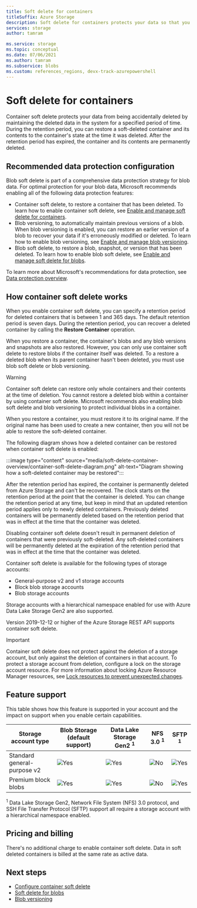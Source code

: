 ```yaml
---
title: Soft delete for containers
titleSuffix: Azure Storage
description: Soft delete for containers protects your data so that you can more easily recover your data when it's erroneously modified or deleted by an application or by another storage account user.
services: storage
author: tamram

ms.service: storage
ms.topic: conceptual
ms.date: 07/06/2021
ms.author: tamram
ms.subservice: blobs
ms.custom: references_regions, devx-track-azurepowershell
---
```


# Soft delete for containers

Container soft delete protects your data from being accidentally deleted by maintaining the deleted data in the system for a specified period of time. During the retention period, you can restore a soft-deleted container and its contents to the container's state at the time it was deleted. After the retention period has expired, the container and its contents are permanently deleted.

## Recommended data protection configuration

Blob soft delete is part of a comprehensive data protection strategy for blob data. For optimal protection for your blob data, Microsoft recommends enabling all of the following data protection features:

- Container soft delete, to restore a container that has been deleted. To learn how to enable container soft delete, see [Enable and manage soft delete for containers](soft-delete-container-enable.md).
- Blob versioning, to automatically maintain previous versions of a blob. When blob versioning is enabled, you can restore an earlier version of a blob to recover your data if it's erroneously modified or deleted. To learn how to enable blob versioning, see [Enable and manage blob versioning](versioning-enable.md).
- Blob soft delete, to restore a blob, snapshot, or version that has been deleted. To learn how to enable blob soft delete, see [Enable and manage soft delete for blobs](soft-delete-blob-enable.md).

To learn more about Microsoft's recommendations for data protection, see [Data protection overview](data-protection-overview.md).

## How container soft delete works

When you enable container soft delete, you can specify a retention period for deleted containers that is between 1 and 365 days. The default retention period is seven days. During the retention period, you can recover a deleted container by calling the **Restore Container** operation.

When you restore a container, the container's blobs and any blob versions and snapshots are also restored. However, you can only use container soft delete to restore blobs if the container itself was deleted. To a restore a deleted blob when its parent container hasn't been deleted, you must use blob soft delete or blob versioning.

> [!WARNING]
> Container soft delete can restore only whole containers and their contents at the time of deletion. You cannot restore a deleted blob within a container by using container soft delete. Microsoft recommends also enabling blob soft delete and blob versioning to protect individual blobs in a container.
>
> When you restore a container, you must restore it to its original name. If the original name has been used to create a new container, then you will not be able to restore the soft-deleted container.

The following diagram shows how a deleted container can be restored when container soft delete is enabled:

:::image type="content" source="media/soft-delete-container-overview/container-soft-delete-diagram.png" alt-text="Diagram showing how a soft-deleted container may be restored":::

After the retention period has expired, the container is permanently deleted from Azure Storage and can't be recovered. The clock starts on the retention period at the point that the container is deleted. You can change the retention period at any time, but keep in mind that an updated retention period applies only to newly deleted containers. Previously deleted containers will be permanently deleted based on the retention period that was in effect at the time that the container was deleted.

Disabling container soft delete doesn't result in permanent deletion of containers that were previously soft-deleted. Any soft-deleted containers will be permanently deleted at the expiration of the retention period that was in effect at the time that the container was deleted.

Container soft delete is available for the following types of storage accounts:

- General-purpose v2 and v1 storage accounts
- Block blob storage accounts
- Blob storage accounts

Storage accounts with a hierarchical namespace enabled for use with Azure Data Lake Storage Gen2 are also supported.

Version 2019-12-12 or higher of the Azure Storage REST API supports container soft delete.

> [!IMPORTANT]
> Container soft delete does not protect against the deletion of a storage account, but only against the deletion of containers in that account. To protect a storage account from deletion, configure a lock on the storage account resource. For more information about locking Azure Resource Manager resources, see [Lock resources to prevent unexpected changes](../../azure-resource-manager/management/lock-resources.md).

## Feature support

This table shows how this feature is supported in your account and the impact on support when you enable certain capabilities.

| Storage account type | Blob Storage (default support) | Data Lake Storage Gen2 <sup>1</sup> | NFS 3.0 <sup>1</sup> | SFTP <sup>1</sup> |
|--|--|--|--|--|
| Standard general-purpose v2 | ![Yes](../media/icons/yes-icon.png) |![Yes](../media/icons/yes-icon.png)              | ![No](../media/icons/no-icon.png) | ![Yes](../media/icons/yes-icon.png) |
| Premium block blobs          | ![Yes](../media/icons/yes-icon.png) |![Yes](../media/icons/yes-icon.png)              | ![No](../media/icons/no-icon.png) | ![Yes](../media/icons/yes-icon.png) |

<sup>1</sup> Data Lake Storage Gen2, Network File System (NFS) 3.0 protocol, and SSH File Transfer Protocol (SFTP) support all require a storage account with a hierarchical namespace enabled.

## Pricing and billing

There's no additional charge to enable container soft delete. Data in soft deleted containers is billed at the same rate as active data.

## Next steps

- [Configure container soft delete](soft-delete-container-enable.md)
- [Soft delete for blobs](soft-delete-blob-overview.md)
- [Blob versioning](versioning-overview.md)
